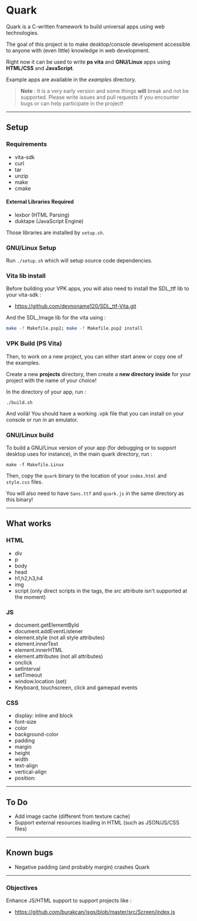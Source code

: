 # Quark

Quark is a C-written framework to build universal apps using web technologies.

The goal of this project is to make desktop/console development accessible to anyone with (even little) knowledge in web development.

Right now it can be used to write **ps vita** and **GNU/Linux** apps using **HTML/CSS** and **JavaScript**.

Example apps are available in the *examples* directory.

> **Note** : It is a very early version and some things **will** break and not be supported. Please write issues and pull requests if you encounter bugs or can help participate in the project!

---

## Setup

### Requirements

- vita-sdk
- curl
- tar
- unzip
- make
- cmake

#### External Libraries Required

- lexbor (HTML Parsing)
- duktape (JavaScript Engine)

Those libraries are installed by `setup.sh`.

### GNU/Linux Setup

Run `./setup.sh` which will setup source code dependencies.

### Vita lib install

Before building your VPK apps, you will also need to install the SDL_ttf lib to your vita-sdk :

- https://github.com/devnoname120/SDL_ttf-Vita.git

And the SDL_Image lib for the vita using :

```bash
make -f Makefile.psp2; make -f Makefile.psp2 install
```

### VPK Build (PS Vita)

Then, to work on a new project, you can either start anew or copy one of the examples.

Create a new **projects** directory, then create a **new directory inside** for your project with the name of your choice!

In the directory of your app, run :

```
./build.sh
```

And voilà! You should have a working .vpk file that you can install on your console or run in an emulator.

### GNU/Linux build

To build a GNU/Linux version of your app (for debugging or to support desktop uses for instance),
in the main quark directory, run :

```
make -f Makefile.Linux
```

Then, copy the `quark` binary to the location of your `index.html` and `style.css` files.

You will also need to have `Sans.ttf` and `quark.js` in the same directory as this binary!

---

## What works

### HTML

- div
- p
- body
- head
- h1,h2,h3,h4
- img
- script (only direct scripts in the tags, the *src* attribute isn't supported at the moment)

### JS

- document.getElementById
- document.addEventListener
- element.style (not all style attributes)
- element.innerText
- element.innerHTML
- element.attributes (not all attributes)
- onclick
- setInterval
- setTimeout
- window.location (set)
- Keyboard, touchscreen, click and gamepad events

### CSS

- display: inline and block
- font-size
- color
- background-color
- padding
- margin
- height
- width
- text-align
- vertical-align
- position: 

---

## To Do

- Add image cache (different from texture cache)
- Support external resources loading in HTML (such as JSON/JS/CSS files)

---

## Known bugs

- Negative padding (and probably margin) crashes Quark

---

### Objectives

Enhance JS/HTML support to support projects like :

- https://github.com/burakcan/jsgs/blob/master/src/Screen/index.js
